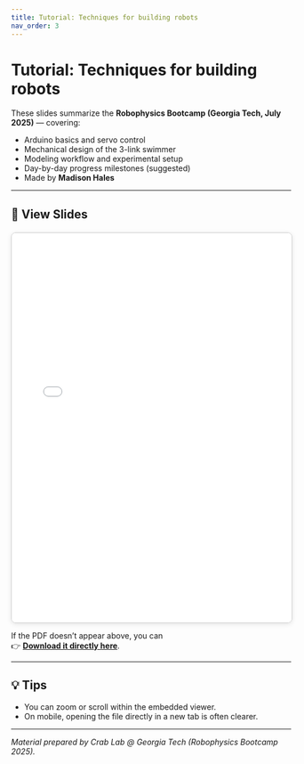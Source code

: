 ```yaml
---
title: Tutorial: Techniques for building robots
nav_order: 3
---
```


# Tutorial: Techniques for building robots

These slides summarize the **Robophysics Bootcamp (Georgia Tech, July 2025)** — covering:
- Arduino basics and servo control  
- Mechanical design of the 3-link swimmer  
- Modeling workflow and experimental setup  
- Day-by-day progress milestones (suggested)  
- Made by **Madison Hales**

---

## 📑 View Slides

<div style="text-align:center; margin-top:20px;">
  <iframe src="files/Robophysics%20Bootcamp%20Slides.pdf"
          width="100%"
          height="700px"
          style="border:1px solid #ccc; border-radius:8px; box-shadow:0 2px 8px rgba(0,0,0,0.1);">
  </iframe>
</div>

If the PDF doesn’t appear above, you can  
👉 [**Download it directly here**](files/Robophysics%20Bootcamp%20Slides.pdf).

---

## 💡 Tips

- You can zoom or scroll within the embedded viewer.  
- On mobile, opening the file directly in a new tab is often clearer.  

---

*Material prepared by Crab Lab @ Georgia Tech (Robophysics Bootcamp 2025).*
